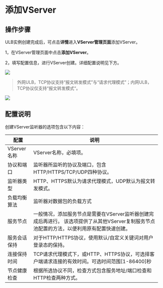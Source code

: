 

# 添加VServer

## 操作步骤 

ULB实例创建完成后，可点击**详情**进入**VServer管理页面**添加VServer。

1，在VServer管理页面中点击**添加VServer**。

2，填写配置信息，进行VServer创建。详细配置说明见下方。

![](https://docs.ucloud.cn/_media/network/ulb/vserver%E5%BB%BA%E7%AB%8Btcp.png)


> 外网ULB，TCP协议支持“报文转发模式”与“请求代理模式”；内网ULB，TCP协议仅支持“报文转发模式“。


![](https://docs.ucloud.cn/_media/network/ulb/%E6%B7%BB%E5%8A%A0vserver-tcp.png)

## 配置说明

创建VServer监听器的选项包含以下内容：

|配置|说明|
|---|---|
|VServer名称|VServer名称，必填项。|
|协议和端口|监听器所监听的协议及端口，包含HTTP/HTTPS/TCP/UDP四种协议。|
|监听器类型|HTTP、HTTPS默认为请求代理模式，UDP默认为报文转发模式。|
|负载均衡算法|监听器对数据包的负载方式|
|服务节点	|一般情况，添加服务节点是需要在VServer监听器创建完成后再进行。 该选项提供了从其他VServer复制服务节点池配置的方法，以便利用原有配置快速创建。|
|服务会话保持|对于HTTP/HTTPS协议，使用默认/自定义关键词对用户登录态的保持。|
|连接保持时间|TCP请求代理模式下，或HTTP、HTTPS协议，可选择客户端请求连接的有效时间。可选时间范围[1-86400]秒|
|节点健康检查|根据所选协议不同，检查方式包含服务地址/端口检查和HTTP检查两种方式。|

